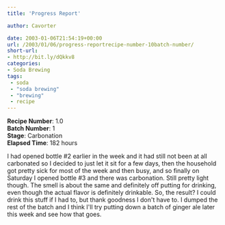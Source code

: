 ```yaml
---
title: 'Progress Report'

author: Cavorter

date: 2003-01-06T21:54:19+00:00
url: /2003/01/06/progress-reportrecipe-number-10batch-number/
short-url:
- http://bit.ly/dQkkv8
categories:
- Soda Brewing
tags:
 - soda
 - "soda brewing"
 - "brewing"
 - recipe
---
```

**Recipe Number**: 1.0<br/>
**Batch Number**: 1<br/>
**Stage**: Carbonation<br/>
**Elapsed Time**: 182 hours

I had opened bottle #2 earlier in the week and it had still not been at all carbonated so I decided to just let it sit for a few days, then the household got pretty sick for most of the week and then busy, and so finally on Saturday I opened bottle #3 and there was carbonation. Still pretty light though. The smell is about the same and definitely off putting for drinking, even though the actual flavor is definitely drinkable. So, the result? I could drink this stuff if I had to, but thank goodness I don't have to. I dumped the rest of the batch and I think I'll try putting down a batch of ginger ale later this week and see how that goes.